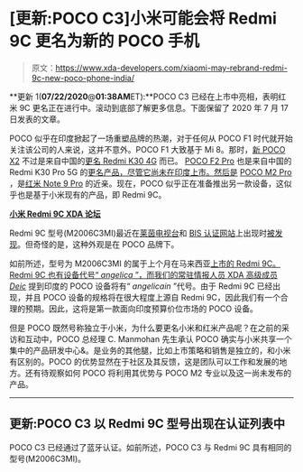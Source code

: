 # [更新:POCO C3]小米可能会将 Redmi 9C 更名为新的 POCO 手机

> 原文：<https://www.xda-developers.com/xiaomi-may-rebrand-redmi-9c-new-poco-phone-india/>

**更新 1(****07/22/2020****@****01:38AM****ET):**POCO C3 已经在上市中亮相，表明红米 9C 更名正在进行中。滚动到底部了解更多信息。下面保留了 2020 年 7 月 17 日发表的文章。

POCO 似乎在印度掀起了一场重塑品牌的热潮，对于任何从 POCO F1 时代就开始关注该公司的人来说，这并不意外。POCO F1 大致基于 Mi 8。那时，[新 POCO X2](https://www.xda-developers.com/poco-x2-india-launch/) 不过是来自中国的[更名 Redmi K30 4G](https://www.xda-developers.com/xiaomi-redmi-k30-4g-poco-x2-india/) 而已。 [POCO F2 Pro](https://www.xda-developers.com/poco-f2-pro-notchless-pop-up-camera-design-qualcomm-snapdragon-865-launch/) 也是来自中国的 Redmi K30 Pro 5G 的[更名产品，尽管它尚未在印度上市。然后是](https://www.xda-developers.com/google-play-hints-xiaomi-redmi-k30-pro-rebranded-poco-f2-pro-maybe-not-india/) [POCO M2 Pro](https://www.xda-developers.com/poco-m2-pro-launched-india-snapdragon-720g-5000mah-battery-33w-fast-charger/) ，是[红米 Note 9 Pro](https://www.xda-developers.com/xiaomi-launches-redmi-note-9-globally-alongside-mi-note-10-lite/) 的近亲。现在，POCO 似乎正在准备推出另一款设备，这似乎也是基于小米现有的产品，即 Redmi 9C。

**[小米 Redmi 9C XDA 论坛](https://forum.xda-developers.com/redmi-9c)**

Redmi 9C 型号(M2006C3MI)最近在[莱茵电视台](https://www.certipedia.com/certificates/50471924)和 [BIS 认证网站](https://www.crsbis.in/BIS/Lims_registration.do?hmode=getLimsData&regNo=NjYwMDA0NTA=)上出现时[被发现](https://twitter.com/Sudhanshu1414/status/1283676629001097218)。但奇怪的是，这种外观是在 POCO 品牌下。

如前所述，型号为 M2006C3MI 的属于上个月在马来西亚[上市的 Redmi 9C。Redmi 9C 也有设备代号“ *angelica* ”，而我们的常驻情报人员 XDA 高级成员](https://www.xda-developers.com/redmi-9a-redmi-9c-launch-big-batteries-notched-displays-mediatek-processors/) [*Deic*](https://forum.xda-developers.com/member.php?u=4476591) 提到印度的 POCO 设备将有“ *angelicain* ”代号。由于 Redmi 9C 已经出现，并且 POCO 设备的规格将在很大程度上源自 Redmi 9C，因此我们有一个合理的预期。因此，这将是第一款面向印度预算价位市场的 POCO 设备。

但是 POCO 既然号称独立于小米，为什么要更名小米和红米产品呢？在之前的采访和互动中，POCO 总经理 C. Manmohan 先生承认 POCO 确实与小米共享一个集中的产品研发中心&。是业务的其他腿，比如上市策略和销售是独立的，和小米有区别的。POCO 的优势显然在于社区及其反馈，这是团队可以工作和发展的地方。还有待观察如何 POCO 将利用其优势与 POCO M2 专业以及这一尚未发布的产品。

* * *

## 更新:POCO C3 以 Redmi 9C 型号出现在认证列表中

POCO C3 已经通过了蓝牙认证。如前所述，POCO C3 与 Redmi 9C 具有相同的型号(M2006C3MI)。